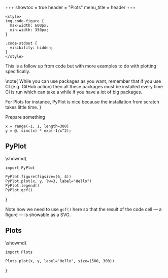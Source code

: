 <!--

Last edit: Feb 15

* PyPlot.jl
* Plots.jl
* Makie - CairoMakie
* Makie - GLMakie
* Makie - WGLMakie
* PG

 -->

+++
showtoc = true
header = "Plots"
menu_title = header
+++

~~~
<style>
img.code-figure {
  max-width: 600px;
  min-width: 350px;
}

.code-stdout {
  visibility: hidden;
}
</style>
~~~

This is a follow up from code but with more examples to do with plotting specifically.

\note{
  While you can use packages as you want, remember that if you use CI (e.g. GitHub action)
  then all these packages must be installed every time CI is run which can take a while
  if you have a lot of big packages.

  For Plots for instance, PyPlot is nice because the installation from scratch takes little
  time.
}

Prepare something

```!
x = range(-1, 1, length=300)
y = @. sinc(x) * exp(-1/x^2);
```

## PyPlot

\showmd{
  ```!
  import PyPlot

  PyPlot.figure(figsize=(6, 4))
  PyPlot.plot(x, y, lw=3, label="Hello")
  PyPlot.legend()
  PyPlot.gcf()
  ```
}

Note how we need to use `gcf()` here so that the result of the code cell &mdash; a figure &mdash;
is showable as a SVG.



## Plots

\showmd{
  ```!
  import Plots

  Plots.plot(x, y, label="Hello", size=(500, 300))
  ```
}

<!-- ## PGFPlotsX

Requires you to have `lualatex` installed (also on CI) + `pdf2svg`

```!
using LaTeXStrings
import PGFPlotsX
PGFPlotsX.@pgf PGFPlotsX.Axis(
    {
      xlabel = L"x",
      ylabel = L"f(x) = x^2 - x + 4"
    },
    PGFPlotsX.Plot(
      PGFPlotsX.Expression("x^2 - x + 4")
    )
)
``` -->
<!--
## PlotlyJS

~~~
<script src="/libs/plotly/plotly.min.js"></script>
<script>
    const PlotlyJS_json = async (div, url) => {
      response = await fetch(url)
      fig = await response.json()
      if (typeof fig.config === 'undefined') { fig["config"]={} }
        delete fig.layout.width
        delete fig.layout.height
        fig["layout"]["autosize"] = true
        fig["config"]["autosizable"] = true
        fig["config"]["responsive"] = true
        fig.config["scrollZoom"] = false
        delete fig.config.staticPlot
        delete fig.config.displayModeBar
        delete fig.config.doubleClick
        delete fig.config.showTips
        Plotly.newPlot(div, fig);
    }
  </script>
~~~

```!
import PlotlyJS
p=PlotlyJS.plot(
    PlotlyJS.scatter(x=1:10, y=rand(10), mode="markers"),
    PlotlyJS.Layout(
      title="Responsive Plots"
    )
)
opath = mkpath(joinpath(Utils.path(:site), "assets", "figs"))
PlotlyJS.savejson(p, joinpath(opath, "plotlyjs_ex.json"));
```

~~~
<div id="foobar"></div>

<script>
graphDiv = document.getElementById("foobar");
plotlyPromise = PlotlyJS_json(graphDiv, "/assets/figs/plotlyjs_ex.json")
</script>
~~~

## CairoMakie

```!
import CairoMakie
CairoMakie.activate!()
x = range(0, 10, length=100)
y1 = sin.(x)
y2 = cos.(x)

CairoMakie.scatter(x, y1, color = :red, markersize = range(5, 15, length=100))
CairoMakie.scatter!(x, y2, color = range(0, 1, length=100), colormap = :thermal)

CairoMakie.current_figure()
```

For many more, see the wonderful [Beautiful Makie](https://lazarusa.github.io/BeautifulMakie/)
site by [Lazaro Alonso](https://github.com/lazarusA).

## WGLMakie

(Safari users will need to enable WebGL, see [link in the WGLMakie docs](https://makie.juliaplots.org/stable/documentation/backends/wglmakie/#troubleshooting))

```!wgl
import WGLMakie, JSServe
WGLMakie.activate!()

io = IOBuffer()
show(io, MIME"text/html"(), JSServe.Page(exportable=true, offline=true))
show(io, MIME"text/html"(), WGLMakie.scatter(1:4))
show(io, MIME"text/html"(), WGLMakie.surface(rand(4,4)))
show(io, MIME"text/html"(), JSServe.Slider(1:3))
String(take!(io))
```

\htmlshow{wgl} -->
